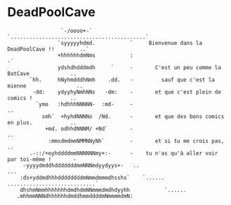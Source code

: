 # DeadPoolCave

                     `-/oooo+-`               `...........................................`      
                    `syyyyyhdmd.           `     Bienvenue dans la DeadPoolCave !!        ..`   
                    +hhhhhhdmNms           :                                                 -`  
                    ydshdhdddmdh     `     -       C'est un peu comme la BatCave             ..  
           `hh.     hNyhmdddhNmh    .dd.   -         sauf que c'est la mienne                ..  
            -dd:    ydyyhyNmhNNs   -dm:    -       et que c'est plein de comics !            ..  
             `ymo   :hdhhhNNNNN-  :md-     -                                                 ..  
               smh`  +hyhdNNNNo  /Nd.      -       et que des bons comics en plus.            ..  
                +md. odhhdNNNM/ +Nd`       -                                                 ..  
                 :mmsdmdmmNMMNNyNh`        -       et si tu me crois pas,                    ..  
           .-::/+oyhddddmmNNNNNNmy+:-      -    tu n'as qu'à aller voir par toi-même !       -   
         -yyyydmddhdddddddmmNNNmdyydyys+-   ..                                            ...    
        :ds+yddmdhhhddddddddmNmmdmmmdhsshs`    `......       ............................`       
        dhshmNmmhhhhhhhdmdhdmNNmmmdmdhdyyhh           `......                                    
       .mhhmmNNNdhhhhhhdmddhmmddddmNmmmmdmN:       
